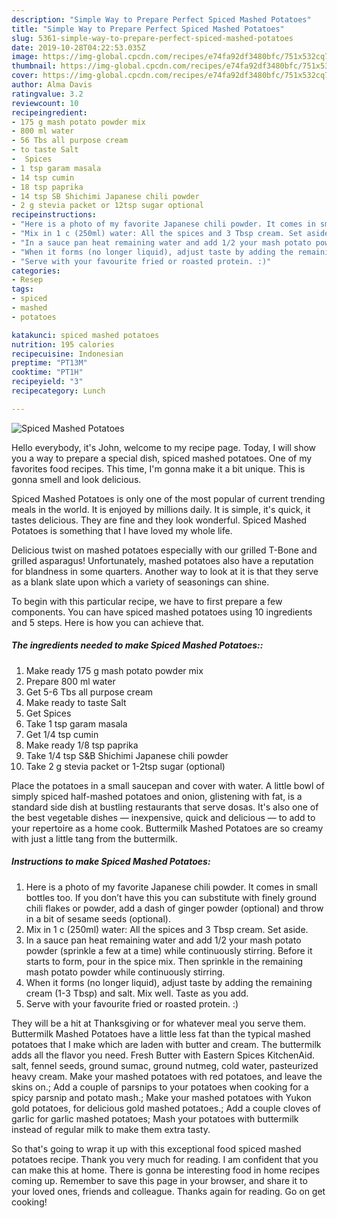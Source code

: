 ```yaml
---
description: "Simple Way to Prepare Perfect Spiced Mashed Potatoes"
title: "Simple Way to Prepare Perfect Spiced Mashed Potatoes"
slug: 5361-simple-way-to-prepare-perfect-spiced-mashed-potatoes
date: 2019-10-28T04:22:53.035Z
image: https://img-global.cpcdn.com/recipes/e74fa92df3480bfc/751x532cq70/spiced-mashed-potatoes-recipe-main-photo.jpg
thumbnail: https://img-global.cpcdn.com/recipes/e74fa92df3480bfc/751x532cq70/spiced-mashed-potatoes-recipe-main-photo.jpg
cover: https://img-global.cpcdn.com/recipes/e74fa92df3480bfc/751x532cq70/spiced-mashed-potatoes-recipe-main-photo.jpg
author: Alma Davis
ratingvalue: 3.2
reviewcount: 10
recipeingredient:
- 175 g mash potato powder mix
- 800 ml water
- 56 Tbs all purpose cream
- to taste Salt
-  Spices
- 1 tsp garam masala
- 14 tsp cumin
- 18 tsp paprika
- 14 tsp SB Shichimi Japanese chili powder
- 2 g stevia packet or 12tsp sugar optional
recipeinstructions:
- "Here is a photo of my favorite Japanese chili powder. It comes in small bottles too. If you don’t have this you can substitute with finely ground chili flakes or powder, add a dash of ginger powder (optional) and throw in a bit of sesame seeds (optional)."
- "Mix in 1 c (250ml) water: All the spices and 3 Tbsp cream. Set aside."
- "In a sauce pan heat remaining water and add 1/2 your mash potato powder (sprinkle a few at a time) while continuously stirring. Before it starts to form, pour in the spice mix. Then sprinkle in the remaining mash potato powder while continuously stirring."
- "When it forms (no longer liquid), adjust taste by adding the remaining cream (1-3 Tbsp) and salt. Mix well. Taste as you add."
- "Serve with your favourite fried or roasted protein. :)"
categories:
- Resep
tags:
- spiced
- mashed
- potatoes

katakunci: spiced mashed potatoes
nutrition: 195 calories
recipecuisine: Indonesian
preptime: "PT13M"
cooktime: "PT1H"
recipeyield: "3"
recipecategory: Lunch

---
```



![Spiced Mashed Potatoes](https://img-global.cpcdn.com/recipes/e74fa92df3480bfc/751x532cq70/spiced-mashed-potatoes-recipe-main-photo.jpg)

Hello everybody, it's John, welcome to my recipe page. Today, I will show you a way to prepare a special dish, spiced mashed potatoes. One of my favorites food recipes. This time, I'm gonna make it a bit unique. This is gonna smell and look delicious.

Spiced Mashed Potatoes is only one of the most popular of current trending meals in the world. It is enjoyed by millions daily. It is simple, it's quick, it tastes delicious. They are fine and they look wonderful. Spiced Mashed Potatoes is something that I have loved my whole life.

Delicious twist on mashed potatoes especially with our grilled T-Bone and grilled asparagus! Unfortunately, mashed potatoes also have a reputation for blandness in some quarters. Another way to look at it is that they serve as a blank slate upon which a variety of seasonings can shine.


To begin with this particular recipe, we have to first prepare a few components. You can have spiced mashed potatoes using 10 ingredients and 5 steps. Here is how you can achieve that.

##### The ingredients needed to make Spiced Mashed Potatoes::

1. Make ready 175 g mash potato powder mix
1. Prepare 800 ml water
1. Get 5-6 Tbs all purpose cream
1. Make ready to taste Salt
1. Get  Spices
1. Take 1 tsp garam masala
1. Get 1/4 tsp cumin
1. Make ready 1/8 tsp paprika
1. Take 1/4 tsp S&amp;B Shichimi Japanese chili powder
1. Take 2 g stevia packet or 1-2tsp sugar (optional)


Place the potatoes in a small saucepan and cover with water. A little bowl of simply spiced half-mashed potatoes and onion, glistening with fat, is a standard side dish at bustling restaurants that serve dosas. It&#39;s also one of the best vegetable dishes — inexpensive, quick and delicious — to add to your repertoire as a home cook. Buttermilk Mashed Potatoes are so creamy with just a little tang from the buttermilk. 

##### Instructions to make Spiced Mashed Potatoes:

1. Here is a photo of my favorite Japanese chili powder. It comes in small bottles too. If you don’t have this you can substitute with finely ground chili flakes or powder, add a dash of ginger powder (optional) and throw in a bit of sesame seeds (optional).
1. Mix in 1 c (250ml) water: All the spices and 3 Tbsp cream. Set aside.
1. In a sauce pan heat remaining water and add 1/2 your mash potato powder (sprinkle a few at a time) while continuously stirring. Before it starts to form, pour in the spice mix. Then sprinkle in the remaining mash potato powder while continuously stirring.
1. When it forms (no longer liquid), adjust taste by adding the remaining cream (1-3 Tbsp) and salt. Mix well. Taste as you add.
1. Serve with your favourite fried or roasted protein. :)


They will be a hit at Thanksgiving or for whatever meal you serve them. Buttermilk Mashed Potatoes have a little less fat than the typical mashed potatoes that I make which are laden with butter and cream. The buttermilk adds all the flavor you need. Fresh Butter with Eastern Spices KitchenAid. salt, fennel seeds, ground sumac, ground nutmeg, cold water, pasteurized heavy cream. Make your mashed potatoes with red potatoes, and leave the skins on.; Add a couple of parsnips to your potatoes when cooking for a spicy parsnip and potato mash.; Make your mashed potatoes with Yukon gold potatoes, for delicious gold mashed potatoes.; Add a couple cloves of garlic for garlic mashed potatoes; Mash your potatoes with buttermilk instead of regular milk to make them extra tasty. 

So that's going to wrap it up with this exceptional food spiced mashed potatoes recipe. Thank you very much for reading. I am confident that you can make this at home. There is gonna be interesting food in home recipes coming up. Remember to save this page in your browser, and share it to your loved ones, friends and colleague. Thanks again for reading. Go on get cooking!
